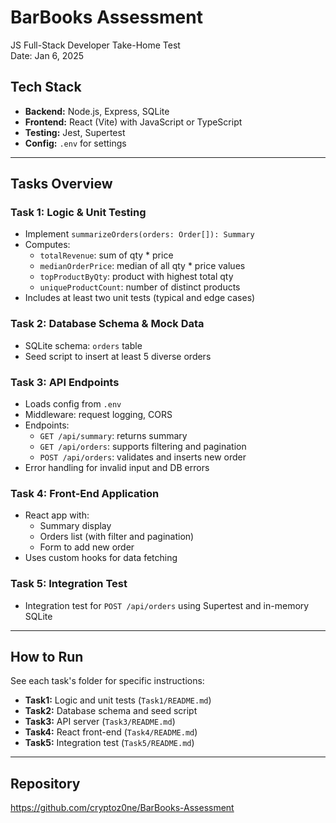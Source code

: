 # BarBooks Assessment

JS Full-Stack Developer Take-Home Test  
Date: Jan 6, 2025

## Tech Stack

- **Backend:** Node.js, Express, SQLite
- **Frontend:** React (Vite) with JavaScript or TypeScript
- **Testing:** Jest, Supertest
- **Config:** `.env` for settings

---

## Tasks Overview

### Task 1: Logic & Unit Testing

- Implement `summarizeOrders(orders: Order[]): Summary`
- Computes:
  - `totalRevenue`: sum of qty \* price
  - `medianOrderPrice`: median of all qty \* price values
  - `topProductByQty`: product with highest total qty
  - `uniqueProductCount`: number of distinct products
- Includes at least two unit tests (typical and edge cases)

### Task 2: Database Schema & Mock Data

- SQLite schema: `orders` table
- Seed script to insert at least 5 diverse orders

### Task 3: API Endpoints

- Loads config from `.env`
- Middleware: request logging, CORS
- Endpoints:
  - `GET /api/summary`: returns summary
  - `GET /api/orders`: supports filtering and pagination
  - `POST /api/orders`: validates and inserts new order
- Error handling for invalid input and DB errors

### Task 4: Front-End Application

- React app with:
  - Summary display
  - Orders list (with filter and pagination)
  - Form to add new order
- Uses custom hooks for data fetching

### Task 5: Integration Test

- Integration test for `POST /api/orders` using Supertest and in-memory SQLite

---

## How to Run

See each task's folder for specific instructions:

- **Task1:** Logic and unit tests (`Task1/README.md`)
- **Task2:** Database schema and seed script
- **Task3:** API server (`Task3/README.md`)
- **Task4:** React front-end (`Task4/README.md`)
- **Task5:** Integration test (`Task5/README.md`)

---

## Repository

https://github.com/cryptoz0ne/BarBooks-Assessment
